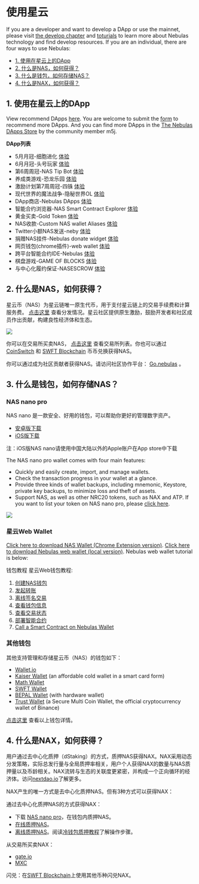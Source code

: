 # 使用星云

If you are a developer and want to develop a DApp or use the mainnet, please visit [the develop chapter](go-nebulas/README) and [toturials](go-nebulas/tutorials/README) to learn more about Nebulas technology and find develop resources. If you are an individual, there are four ways to use Nebulas:

* [1. 使用在星云上的DApp](#id1)
* [2. 什么是NAS，如何获得？](#id2)
* [3. 什么是钱包，如何存储NAS？](#id3)
* [4. 什么是NAX，如何获得？](#id4)


## 1. 使用在星云上的DApp

View recommend DApps [here](https://nebulas.io/dapps.html). You are welcome to submit the [form](https://www.wenjuan.com/s/iEb2UnS/) to recommend more DApps. And you can find more DApps in the [The Nebulas DApps Store](https://www.nebulasdapps.com/) by the community member m5j.

**DApp列表**

-   5月月冠-细胞进化 [体验](http://www.cellevo.net:9310/)
-   6月月冠-头号玩家 [体验](https://cgplayerone.com/)
-   第6周周冠-NAS Tip Bot [体验](https://www.nastipbot.com/)
-   养成类游戏-恐龙乐园 [体验](http://dpark.cc/index.html)
-   激励计划第7周周冠-四铢 [体验](https://www.pgyer.com/sLTa)
-   现代世界的魔法战争-隐秘世界OL [体验](http://material.kdsrpg.com/releaseProject/1_79c3d01dffcccf8a9d29f590c9bc1496/53/index.html)
-   DApp商店-Nebulas DApps [体验](https://www.nebulasdapps.com/)
-   智能合约浏览器-NAS Smart Contract Explorer [体验](http://explorer.nebulas.cool/)
-   黄金买卖-Gold Token [体验](https://gold.nebulas.ru/#/)
-   NAS收款-Custom NAS wallet Aliases [体验](https://nas.me/)
-   Twitter小额NAS发送-neby [体验](https://nebulearn.com/apps/neby/)
-   捐赠NAS挂件-Nebulas donate widget [体验](http://nas.donate.social/)
-   网页钱包(chrome插件)-web wallet [体验](http://nebulaswallet.app/)
-   跨平台智能合约IDE-Nebulas [体验](https://nebide.block2100.com/)
-   棋盘游戏-GAME OF BLOCKS [体验](https://www.gameofblocks.io/)
-   与中心化履约保证-NASESCROW [体验](http://www.nas-escrow.com/)






## 2. 什么是NAS，如何获得？

星云币（NAS）为星云链唯一原生代币，用于支付星云链上的交易手续费和计算服务费。 [点击这里](https://nebulas.io/cn/transparency.html) 查看分发情况。星云社区提供原生激励，鼓励开发者和社区成员作出贡献，构建良性经济体和生态。

![](https://nebulas.io/assets/images/community/token-flow.gif)

你可以在交易所买卖NAS， [点击这里](https://nebulas.io/nas.html) 查看交易所列表。你也可以通过 [CoinSwitch](https://exchange.nebulas.io) 和 [SWFT Blockchain](https://www.swft.pro/#/home) 币币兑换获得NAS。

你可以通过成为社区贡献者获得NAS。请访问社区协作平台： [Go.nebulas](https://go.nebulas.io) 。

## 3. 什么是钱包，如何存储NAS？

### NAS nano pro

NAS nano 是一款安全、好用的钱包，可以帮助你更好的管理数字资产。

-   [安卓版下载](https://nano.nebulas.io/download/app/app-ch-MainNet-release.apk)
-   [iOS版下载](https://itunes.apple.com/hk/app/nas-nano/id1281191905?l=zh&ls=1&mt=8)

注：iOS版NAS nano请使用中国大陆以外的Apple账户在App store中下载


The NAS nano pro wallet comes with four main features:

* Quickly and easily create, import, and manage wallets.
* Check the transaction progress in your wallet at a glance.
* Provide three kinds of wallet backups, including mnemonic, Keystore, private key backups, to minimize loss and theft of assets.
* Support NAS, as well as other NRC20 tokens, such as NAX and ATP. If you want to list your token on NAS nano pro, please [click here](http://va.mikecrm.com/OXmbhsJ).

![](/resources/nano_app_capture_en.png)


### 星云Web Wallet

[Click here to download NAS Wallet (Chrome Extension version)](https://chrome.google.com/webstore/detail/nasextwallet/gehjkhmhclgnkkhpfamakecfgakkfkco). [Click here to download Nebulas web wallet (local version)](https://github.com/nebulasio/web-wallet). Nebulas web wallet tutorial is below:

钱包教程 星云Web钱包教程:

1.  [创建NAS钱包](https://blog.nebulas.io/2018/04/12/creating-a-nas-wallet/)
2.  [发起转账](https://blog.nebulas.io/2018/04/17/sending-nas-from-your-wallet/)
3.  [离线签名交易](https://blog.nebulas.io/2018/04/18/signing-a-transaction-offline/)
4.  [查看钱包信息](https://blog.nebulas.io/2018/04/19/view-wallet-information/)
5.  [查看交易状态](https://blog.nebulas.io/2018/04/28/check-tx-status/)
6.  [部署智能合约](https://blog.nebulas.io/2018/04/28/deploy-a-smart-contract/)
7.  [Call a Smart Contract on Nebulas Wallet](https://medium.com/nebulasio/call-a-smart-contract-on-nebulas-3522038aec18)


### 其他钱包

其他支持管理和存储星云币（NAS）的钱包如下：

* [Wallet.io](https://wallet.io/)
* [Kaiser Wallet](http://www.kisc.io/) (an affordable cold wallet in a smart card form)
* [Math Wallet](http://www.mathwallet.org/en/)
* [SWFT Wallet](https://www.swft.pro/#/home)
* [BEPAL Wallet](https://bepal.pro/) (with hardware wallet)
* [Trust Wallet](https://trustwallet.com/) (a Secure Multi Coin Wallet, the official cryptocurrency wallet of Binance)

[点击这里](https://nebulas.io/wallets.html) 查看以上钱包详情。

## 4. 什么是NAX，如何获得？

用户通过去中心化质押（dStaking）的方式，质押NAS获得NAX。NAX采用动态分发策略，实际总发行量与全局质押率相关，用户个人获得NAX的数量与NAS质押量以及币龄相关。NAX流转与生态的关联度更紧密，并构成一个正向循环的经济体。访问[nextdao.io](https://nexedao.io)了解更多。

NAX产生的唯一方式是去中心化质押NAS。但有3种方式可以获得NAX：

通过去中心化质押NAS的方式获得NAX：

* 下载 [NAS nano pro](https://nano.nebulas.io)，在钱包内质押NAS。
* [在线质押NAS](https://dstaking.nebulas.io)。
* [离线质押NAS](https://dstaking.nebulas.io/#/offline/)。阅读[冷钱包质押教程](https://community.nebulas.io/d/743-dstaking)了解操作步骤。

从交易所买卖NAX：

* [gate.io](https://gate.io)
* [MXC](https://www.mxc.com/)

闪兑：在[SWFT Blockchain](https://www.swft.pro/#/home)上使用其他币种闪兑NAX。

